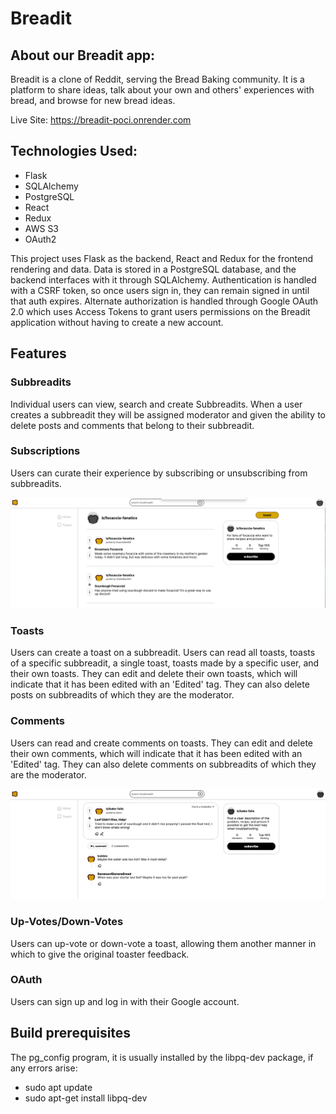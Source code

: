 # Breadit


## About our Breadit app:
Breadit is a clone of Reddit, serving the Bread Baking community. It is a platform to share ideas, talk about your own and others' experiences with bread, and browse for new bread ideas.

Live Site: https://breadit-poci.onrender.com

## Technologies Used:

- Flask
- SQLAlchemy
- PostgreSQL
- React
- Redux
- AWS S3
- OAuth2


This project uses Flask as the backend, React and Redux for the frontend rendering and data. Data is stored in a PostgreSQL database, and the backend interfaces with it through SQLAlchemy. Authentication is handled with a CSRF token, so once users sign in, they can remain signed in until that auth expires. Alternate authorization is handled through Google OAuth 2.0 which uses Access Tokens to grant users permissions on the Breadit application without having to create a new account.

## Features

### Subbreadits
Individual users can view, search and create Subbreadits. When a user creates a subbreadit they will be assigned moderator and given the ability to delete posts and comments that belong to their subbreadit.

### Subscriptions
Users can curate their experience by subscribing or unsubscribing from subbreadits.

![subbreadits](images/Subbreadits.png)

### Toasts
 Users can create a toast on a subbreadit. Users can read all toasts, toasts of a specific subbreadit, a single toast, toasts made by a specific user, and their own toasts. They can edit and delete their own toasts, which will indicate that it has been edited with an 'Edited' tag. They can also delete posts on subbreadits of which they are the moderator.

### Comments
Users can read and create comments on toasts. They can edit and delete their own comments, which will indicate that it has been edited with an 'Edited' tag. They can also delete comments on subbreadits of which they are the moderator.

![toasts_comments](images/Toast_Comments.png)

### Up-Votes/Down-Votes
Users can up-vote or down-vote a toast, allowing them another manner in which to give the original toaster feedback.

### OAuth
Users can sign up and log in with their Google account.

## Build prerequisites

The pg_config program, it is usually installed by the libpq-dev package, if any errors arise:
- sudo apt update
- sudo apt-get install libpq-dev
